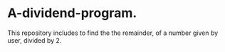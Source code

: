 # A-dividend-program.
This repository includes to find the the remainder, of a number given by user, divided by 2.
